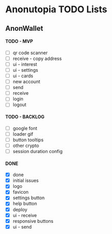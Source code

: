# Anonutopia TODO Lists

## AnonWallet

#### TODO - MVP

- [ ] qr code scanner
- [ ] receive - copy address
- [ ] ui - interest
- [ ] ui - settings
- [ ] ui - cards
- [ ] new account
- [ ] send
- [ ] receive
- [ ] login
- [ ] logout

#### TODO - BACKLOG

- [ ] google font
- [ ] loader gif
- [ ] button tooltips
- [ ] other crypto
- [ ] session duration config

#### DONE

- [x] done
- [x] initial issues
- [x] logo
- [x] favicon
- [x] settings button
- [x] help button
- [x] deploy
- [x] ui - receive
- [x] responsive buttons
- [x] ui - send
